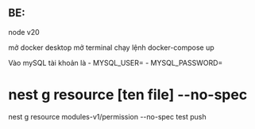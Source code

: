 ## BE:
node v20

mở docker desktop 
mở terminal chạy lệnh docker-compose up

Vào mySQL tài khoản là 
    - MYSQL_USER=
    - MYSQL_PASSWORD=

# nest g resource [ten file] --no-spec
nest g resource modules-v1/permission --no-spec
test push
